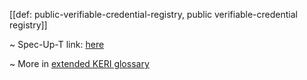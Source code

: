[[def: public-verifiable-credential-registry, public verifiable-credential registry]]

~ Spec-Up-T link: <a href='https://weboftrust.github.io/WOT-terms/docs/glossary/public-verifiable-credential-registry'>here</a>

~ More in <a href="https://weboftrust.github.io/WOT-terms/docs/glossary/public-verifiable-credential-registry">extended KERI glossary</a>
